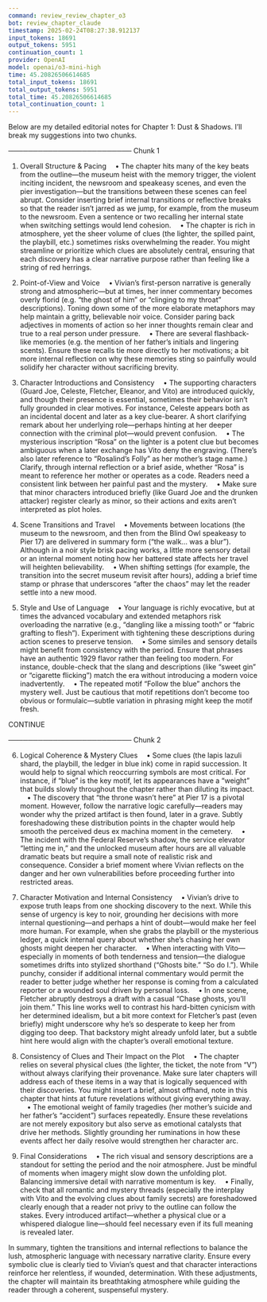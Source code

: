 ```yaml
---
command: review_review_chapter_o3
bot: review_chapter_claude
timestamp: 2025-02-24T08:27:38.912137
input_tokens: 18691
output_tokens: 5951
continuation_count: 1
provider: OpenAI
model: openai/o3-mini-high
time: 45.20826506614685
total_input_tokens: 18691
total_output_tokens: 5951
total_time: 45.20826506614685
total_continuation_count: 1
---
```

Below are my detailed editorial notes for Chapter 1: Dust & Shadows. I’ll break my suggestions into two chunks.

─────────────────────────
Chunk 1

1. Overall Structure & Pacing
 • The chapter hits many of the key beats from the outline—the museum heist with the memory trigger, the violent inciting incident, the newsroom and speakeasy scenes, and even the pier investigation—but the transitions between these scenes can feel abrupt. Consider inserting brief internal transitions or reflective breaks so that the reader isn’t jarred as we jump, for example, from the museum to the newsroom. Even a sentence or two recalling her internal state when switching settings would lend cohesion.
 • The chapter is rich in atmosphere, yet the sheer volume of clues (the lighter, the spilled paint, the playbill, etc.) sometimes risks overwhelming the reader. You might streamline or prioritize which clues are absolutely central, ensuring that each discovery has a clear narrative purpose rather than feeling like a string of red herrings.

2. Point-of-View and Voice
 • Vivian’s first-person narrative is generally strong and atmospheric—but at times, her inner commentary becomes overly florid (e.g. “the ghost of him” or “clinging to my throat” descriptions). Toning down some of the more elaborate metaphors may help maintain a gritty, believable noir voice. Consider paring back adjectives in moments of action so her inner thoughts remain clear and true to a real person under pressure.
 • There are several flashback-like memories (e.g. the mention of her father’s initials and lingering scents). Ensure these recalls tie more directly to her motivations; a bit more internal reflection on why these memories sting so painfully would solidify her character without sacrificing brevity.

3. Character Introductions and Consistency
 • The supporting characters (Guard Joe, Celeste, Fletcher, Eleanor, and Vito) are introduced quickly, and though their presence is essential, sometimes their behavior isn’t fully grounded in clear motives. For instance, Celeste appears both as an incidental docent and later as a key clue-bearer. A short clarifying remark about her underlying role—perhaps hinting at her deeper connection with the criminal plot—would prevent confusion.
 • The mysterious inscription “Rosa” on the lighter is a potent clue but becomes ambiguous when a later exchange has Vito deny the engraving. (There’s also later reference to “Rosalind’s Folly” as her mother’s stage name.) Clarify, through internal reflection or a brief aside, whether “Rosa” is meant to reference her mother or operates as a code. Readers need a consistent link between her painful past and the mystery.
 • Make sure that minor characters introduced briefly (like Guard Joe and the drunken attacker) register clearly as minor, so their actions and exits aren’t interpreted as plot holes.

4. Scene Transitions and Travel
 • Movements between locations (the museum to the newsroom, and then from the Blind Owl speakeasy to Pier 17) are delivered in summary form (“the walk… was a blur”). Although in a noir style brisk pacing works, a little more sensory detail or an internal moment noting how her battered state affects her travel will heighten believability.
 • When shifting settings (for example, the transition into the secret museum revisit after hours), adding a brief time stamp or phrase that underscores “after the chaos” may let the reader settle into a new mood.

5. Style and Use of Language
 • Your language is richly evocative, but at times the advanced vocabulary and extended metaphors risk overloading the narrative (e.g., “dangling like a missing tooth” or “fabric grafting to flesh”). Experiment with tightening these descriptions during action scenes to preserve tension.
 • Some similes and sensory details might benefit from consistency with the period. Ensure that phrases have an authentic 1929 flavor rather than feeling too modern. For instance, double-check that the slang and descriptions (like “sweet gin” or “cigarette flicking”) match the era without introducing a modern voice inadvertently.
 • The repeated motif “Follow the blue” anchors the mystery well. Just be cautious that motif repetitions don’t become too obvious or formulaic—subtle variation in phrasing might keep the motif fresh.

CONTINUE

─────────────────────────
Chunk 2

6. Logical Coherence & Mystery Clues
 • Some clues (the lapis lazuli shard, the playbill, the ledger in blue ink) come in rapid succession. It would help to signal which reoccurring symbols are most critical. For instance, if “blue” is the key motif, let its appearances have a “weight” that builds slowly throughout the chapter rather than diluting its impact.
 • The discovery that “the throne wasn’t here” at Pier 17 is a pivotal moment. However, follow the narrative logic carefully—readers may wonder why the prized artifact is then found, later in a grave. Subtly foreshadowing these distribution points in the chapter would help smooth the perceived deus ex machina moment in the cemetery.
 • The incident with the Federal Reserve’s shadow, the service elevator “letting me in,” and the unlocked museum after hours are all valuable dramatic beats but require a small note of realistic risk and consequence. Consider a brief moment where Vivian reflects on the danger and her own vulnerabilities before proceeding further into restricted areas.

7. Character Motivation and Internal Consistency
 • Vivian’s drive to expose truth leaps from one shocking discovery to the next. While this sense of urgency is key to noir, grounding her decisions with more internal questioning—and perhaps a hint of doubt—would make her feel more human. For example, when she grabs the playbill or the mysterious ledger, a quick internal query about whether she’s chasing her own ghosts might deepen her character.
 • When interacting with Vito—especially in moments of both tenderness and tension—the dialogue sometimes drifts into stylized shorthand (“Ghosts bite.” “So do I.”). While punchy, consider if additional internal commentary would permit the reader to better judge whether her response is coming from a calculated reporter or a wounded soul driven by personal loss.
 • In one scene, Fletcher abruptly destroys a draft with a casual “Chase ghosts, you’ll join them.” This line works well to contrast his hard-bitten cynicism with her determined idealism, but a bit more context for Fletcher’s past (even briefly) might underscore why he’s so desperate to keep her from digging too deep. That backstory might already unfold later, but a subtle hint here would align with the chapter’s overall emotional texture.

8. Consistency of Clues and Their Impact on the Plot
 • The chapter relies on several physical clues (the lighter, the ticket, the note from “V”) without always clarifying their provenance. Make sure later chapters will address each of these items in a way that is logically sequenced with their discoveries. You might insert a brief, almost offhand, note in this chapter that hints at future revelations without giving everything away.
 • The emotional weight of family tragedies (her mother’s suicide and her father’s “accident”) surfaces repeatedly. Ensure these revelations are not merely expository but also serve as emotional catalysts that drive her methods. Slightly grounding her ruminations in how these events affect her daily resolve would strengthen her character arc.

9. Final Considerations
 • The rich visual and sensory descriptions are a standout for setting the period and the noir atmosphere. Just be mindful of moments when imagery might slow down the unfolding plot. Balancing immersive detail with narrative momentum is key.
 • Finally, check that all romantic and mystery threads (especially the interplay with Vito and the evolving clues about family secrets) are foreshadowed clearly enough that a reader not privy to the outline can follow the stakes. Every introduced artifact—whether a physical clue or a whispered dialogue line—should feel necessary even if its full meaning is revealed later.

In summary, tighten the transitions and internal reflections to balance the lush, atmospheric language with necessary narrative clarity. Ensure every symbolic clue is clearly tied to Vivian’s quest and that character interactions reinforce her relentless, if wounded, determination. With these adjustments, the chapter will maintain its breathtaking atmosphere while guiding the reader through a coherent, suspenseful mystery.
